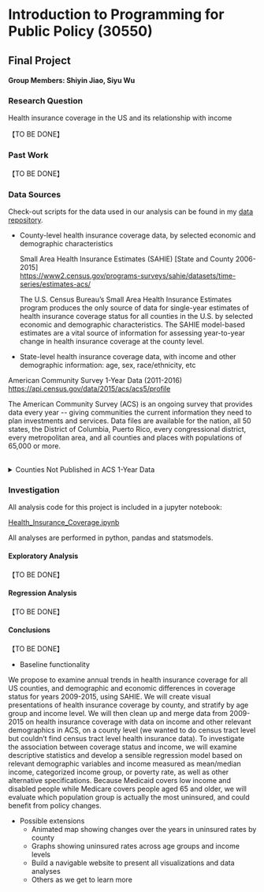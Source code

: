 # Introduction to Programming for Public Policy (30550)
## Final Project
#### Group Members: Shiyin Jiao, Siyu Wu

### Research Question
Health insurance coverage in the US and its relationship with income

【TO BE DONE】

### Past Work  

【TO BE DONE】

### Data Sources
Check-out scripts for the data used in our analysis can be found in my [data repository](https://github.com/wusiyu94/final_project/tree/master/data).  

* County-level health insurance coverage data, by selected economic and demographic characteristics

   Small Area Health Insurance Estimates (SAHIE) [State and County 2006-2015]  
   https://www2.census.gov/programs-surveys/sahie/datasets/time-series/estimates-acs/  

   The U.S. Census Bureau’s Small Area Health Insurance Estimates program produces the only source of data for single-year estimates of health insurance coverage status for all counties in the U.S. by selected economic and demographic characteristics. The SAHIE model-based estimates are a vital source of information for assessing year-to-year change in health insurance coverage at the county level.

*	State-level health insurance coverage data, with income and other demographic information: age, sex, race/ethnicity, etc

   American Community Survey 1-Year Data (2011-2016)  
   https://api.census.gov/data/2015/acs/acs5/profile  

   The American Community Survey (ACS) is an ongoing survey that provides data every year -- giving communities the current information they need to plan investments and services. Data files are available for the nation, all 50 states, the District of Columbia, Puerto Rico, every congressional district, every metropolitan area, and all counties and places with populations of 65,000 or more.  
&nbsp;<details><summary>Counties Not Published in ACS 1-Year Data</summary>
Approximately 74 percent or 2,323 of U.S. counties do not have 1-year estimates of health insurance coverage. However, the ACS 1-year county-level estimates cover 85 percent of the total U.S. population.

Counties Not Published in the ACS 1-Year Estimates, 2015:
![alt text](https://github.com/wusiyu94/final_project/blob/master/Counties%20Not%20Published%20in%20the%20ACS%201-Year%20Estimates%2C%202015.png "Counties Not Published in the ACS 1-Year Estimates, 2015")  
</details>

### Investigation

All analysis code for this project is included in a jupyter notebook:

[Health_Insurance_Coverage.ipynb](https://github.com/wusiyu94/final_project/blob/master/Health_Insurance_Coverage.ipynb)

All analyses are performed in python, pandas and statsmodels.

#### Exploratory Analysis

【TO BE DONE】

#### Regression Analysis

【TO BE DONE】

#### Conclusions

【TO BE DONE】

*	Baseline functionality

We propose to examine annual trends in health insurance coverage for all US counties, and demographic and economic differences in coverage status for years 2009-2015, using SAHIE. We will create visual presentations of health insurance coverage by county, and stratify by age group and income level. We will then clean up and merge data from 2009-2015 on health insurance coverage with data on income and other relevant demographics in ACS, on a county level (we wanted to do census tract level but couldn’t find census tract level health insurance data). To investigate the association between coverage status and income, we will examine descriptive statistics and develop a sensible regression model based on relevant demographic variables and income measured as mean/median income, categorized income group, or poverty rate, as well as other alternative specifications. Because Medicaid covers low income and disabled people while Medicare covers people aged 65 and older, we will evaluate which population group is actually the most uninsured, and could benefit from policy changes.

* Possible extensions
  * Animated map showing changes over the years in uninsured rates by county
  * Graphs showing uninsured rates across age groups and income levels
  * Build a navigable website to present all visualizations and data analyses  
  * Others as we get to learn more
